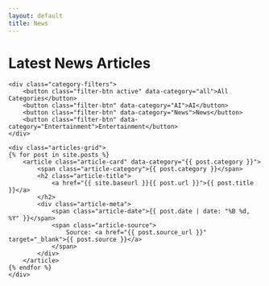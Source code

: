 ```yaml
---
layout: default
title: News
---
```


<div class="news-page">
    <h1>Latest News Articles</h1>
    
    <div class="category-filters">
        <button class="filter-btn active" data-category="all">All Categories</button>
        <button class="filter-btn" data-category="AI">AI</button>
        <button class="filter-btn" data-category="News">News</button>
        <button class="filter-btn" data-category="Entertainment">Entertainment</button>
    </div>

    <div class="articles-grid">
    {% for post in site.posts %}
        <article class="article-card" data-category="{{ post.category }}">
            <span class="article-category">{{ post.category }}</span>
            <h2 class="article-title">
                <a href="{{ site.baseurl }}{{ post.url }}">{{ post.title }}</a>
            </h2>
            <div class="article-meta">
                <span class="article-date">{{ post.date | date: "%B %d, %Y" }}</span>
                <span class="article-source">
                    Source: <a href="{{ post.source_url }}" target="_blank">{{ post.source }}</a>
                </span>
            </div>
        </article>
    {% endfor %}
    </div>
</div>
